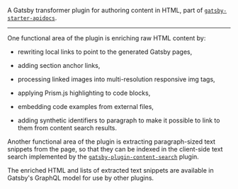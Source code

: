 A Gatsby transformer plugin for authoring content in HTML, part of
[`gatsby-starter-apidocs`](https://github.com/carrotsearch/gatsby-starter-apidocs).

---

One functional area of the plugin is enriching raw HTML content by:

* rewriting local links to point to the generated Gatsby pages,

* adding section anchor links,

* processing linked images into multi-resolution responsive img tags,

* applying Prism.js highlighting to code blocks,

* embedding code examples from external files,

* adding synthetic identifiers to paragraph to make it possible to link to them from content search results.

Another functional area of the plugin is extracting paragraph-sized text snippets from the page, so that they can be indexed in the client-side text search implemented by the [`gatsby-plugin-content-search`](https://github.com/carrotsearch/gatsby-plugin-content-search) plugin.

The enriched HTML and lists of extracted text snippets are available in Gatsby's GraphQL model for use by other plugins.

